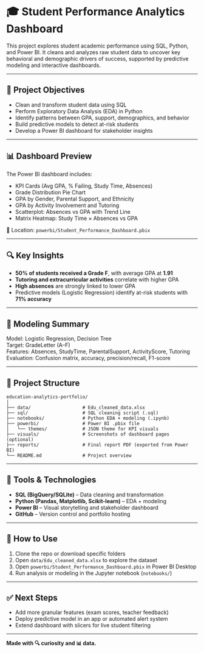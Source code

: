 
# 🎓 Student Performance Analytics Dashboard

This project explores student academic performance using SQL, Python, and Power BI. It cleans and analyzes raw student data to uncover key behavioral and demographic drivers of success, supported by predictive modeling and interactive dashboards.

---

## 🎯 Project Objectives

- Clean and transform student data using SQL
- Perform Exploratory Data Analysis (EDA) in Python
- Identify patterns between GPA, support, demographics, and behavior
- Build predictive models to detect at-risk students
- Develop a Power BI dashboard for stakeholder insights

---

## 📊 Dashboard Preview

The Power BI dashboard includes:

- KPI Cards (Avg GPA, % Failing, Study Time, Absences)
- Grade Distribution Pie Chart
- GPA by Gender, Parental Support, and Ethnicity
- GPA by Activity Involvement and Tutoring
- Scatterplot: Absences vs GPA with Trend Line
- Matrix Heatmap: Study Time × Absences vs GPA

📂 Location: `powerbi/Student_Performance_Dashboard.pbix`

---

## 🔍 Key Insights

- **50% of students received a Grade F**, with average GPA at **1.91**
- **Tutoring and extracurricular activities** correlate with higher GPA
- **High absences** are strongly linked to lower GPA
- Predictive models (Logistic Regression) identify at-risk students with **71% accuracy**

---

## 🧠 Modeling Summary

Model: Logistic Regression, Decision Tree  
Target: GradeLetter (A–F)  
Features: Absences, StudyTime, ParentalSupport, ActivityScore, Tutoring  
Evaluation: Confusion matrix, accuracy, precision/recall, F1-score

---

## 📁 Project Structure

```
education-analytics-portfolio/
│
├── data/                   # Edu_cleaned_data.xlsx
├── sql/                    # SQL cleaning script (.sql)
├── notebooks/              # Python EDA + modeling (.ipynb)
├── powerbi/                # Power BI .pbix file
│   └── themes/             # JSON theme for KPI visuals
├── visuals/                # Screenshots of dashboard pages (optional)
├── reports/                # Final report PDF (exported from Power BI)
└── README.md               # Project overview
```

---

## 🧰 Tools & Technologies

- **SQL (BigQuery/SQLite)** – Data cleaning and transformation
- **Python (Pandas, Matplotlib, Scikit-learn)** – EDA + modeling
- **Power BI** – Visual storytelling and stakeholder dashboard
- **GitHub** – Version control and portfolio hosting

---

## 🚀 How to Use

1. Clone the repo or download specific folders
2. Open `data/Edu_cleaned_data.xlsx` to explore the dataset
3. Open `powerbi/Student_Performance_Dashboard.pbix` in Power BI Desktop
4. Run analysis or modeling in the Jupyter notebook (`notebooks/`)

---

## ✅ Next Steps

- Add more granular features (exam scores, teacher feedback)
- Deploy predictive model in an app or automated alert system
- Extend dashboard with slicers for live student filtering

---

**Made with 🔍 curiosity and 📊 data.**
